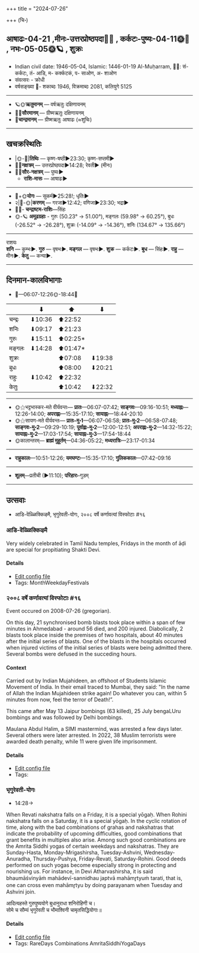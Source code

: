 +++
title = "2024-07-26"

+++
(चि॰)
## आषाढः-04-21  ,मीनः-उत्तरप्रोष्ठपदा🌛🌌  ,  कर्कटः-पुष्यः-04-11🌞🌌  ,  नभः-05-05🌞🪐  , शुक्रः
- Indian civil date: 1946-05-04, Islamic: 1446-01-19 Al-Muḥarram, 🌌🌞: सं- कर्कटः, तं- आडि, म- कर्क्कटकं, प- साओण, अ- शाओण
- संवत्सरः - क्रोधी
- वर्षसङ्ख्या 🌛- शकाब्दः 1946, विक्रमाब्दः 2081, कलियुगे 5125
___________________
- 🪐🌞**ऋतुमानम्** — वर्षऋतुः दक्षिणायनम्
- 🌌🌞**सौरमानम्** — ग्रीष्मऋतुः दक्षिणायनम्
- 🌛**चान्द्रमानम्** — ग्रीष्मऋतुः आषाढः (≈शुचिः)
___________________


## खचक्रस्थितिः
- |🌞-🌛|**तिथिः** — कृष्ण-षष्ठी►23:30; कृष्ण-सप्तमी►  
- 🌌🌛**नक्षत्रम्** — उत्तरप्रोष्ठपदा►14:28; रेवती► (मीनः)  
- 🌌🌞**सौर-नक्षत्रम्** — पुष्यः►  
  - **राशि-मासः** — आषाढः► 
___________________
- 🌛+🌞**योगः** — सुकर्म►25:28!; धृतिः►  
- २|🌛-🌞|**करणम्** — गरजा►12:42; वणिजा►23:30; भद्रा►  
- 🌌🌛- **चन्द्राष्टम-राशिः**—सिंहः  
- 🌞-🪐 **अमूढग्रहाः** - गुरुः (50.23° → 51.00°), मङ्गलः (59.98° → 60.25°), बुधः (-26.52° → -26.28°), शुक्रः (-14.09° → -14.36°), शनिः (134.67° → 135.66°)
___________________
राशयः  
**शनि** — कुम्भः►. **गुरु** — वृषभः►. **मङ्गल** — वृषभः►. **शुक्र** — कर्कटः►. **बुध** — सिंहः►. **राहु** — मीनः►. **केतु** — कन्या►. 
___________________


## दिनमान-कालविभागाः
- 🌅—06:07-12:26🌞-18:44🌇  

|      |⬇     |⬆     |⬇     |
|------|-----|-----|------|
|चन्द्रः|⬇10:36 |⬆22:52 |     |
|शनिः   |⬇09:17 |⬆21:23 |     |
|गुरुः  |⬇15:11 |⬆02:25*|     |
|मङ्गलः |⬇14:28 |⬆01:47*|     |
|शुक्रः |     |⬆07:08 |⬇19:38 |
|बुधः   |     |⬆08:00 |⬇20:21 |
|राहुः  |⬇10:42 |⬆22:32 |     |
|केतुः  |     |⬆10:42 |⬇22:32 |
___________________
- 🌞⚝भट्टभास्कर-मते वीर्यवन्तः— **प्रातः**—06:07-07:42; **साङ्गवः**—09:16-10:51; **मध्याह्नः**—12:26-14:00; **अपराह्णः**—15:35-17:10; **सायाह्नः**—18:44-20:10  
- 🌞⚝सायण-मते वीर्यवन्तः— **प्रातः-मु॰1**—06:07-06:58; **प्रातः-मु॰2**—06:58-07:48; **साङ्गवः-मु॰2**—09:29-10:19; **पूर्वाह्णः-मु॰2**—12:00-12:51; **अपराह्णः-मु॰2**—14:32-15:22; **सायाह्नः-मु॰2**—17:03-17:54; **सायाह्नः-मु॰3**—17:54-18:44  
- 🌞कालान्तरम्— **ब्राह्मं मुहूर्तम्**—04:36-05:22; **मध्यरात्रिः**—23:17-01:34  
___________________
- **राहुकालः**—10:51-12:26; **यमघण्टः**—15:35-17:10; **गुलिककालः**—07:42-09:16  
___________________
- **शूलम्**—प्रतीची (►11:10); **परिहारः**–गुडम्  
___________________

## उत्सवाः
- आडि-वॆळ्ळिक्किऴमै, भृगुरेवती-योगः, २००८ वर्षे कर्णावत्यां विस्फोटाः #१६
### आडि-वॆळ्ळिक्किऴमै



Very widely celebrated in Tamil Nadu temples, Fridays in the month of āḍi are special for propitiating Shakti Devi.

#### Details
- [Edit config file](https://github.com/jyotisham/adyatithi/blob/master/tamil/description_only/ADi~veLLikkizhamai.toml)
- Tags: MonthWeekdayFestivals


### २००८ वर्षे कर्णावत्यां विस्फोटाः #१६

Event occured on 2008-07-26 (gregorian). 

On this day, 21 synchronised bomb blasts took place within a span of few minutes in Ahmedabad - around 56 died, and 200 injured. Diabolically, 2 blasts took place inside the premises of two hospitals, about 40 minutes after the initial series of blasts. One of the blasts in the hospitals occurred when injured victims of the initial series of blasts were being admitted there. Several bombs were defused in the succeding hours.

#### Context
Carried out by Indian Mujahideen, an offshoot of Students Islamic Movement of India. In their email traced to Mumbai, they said: "In the name of Allah the Indian Mujahideen strike again! Do whatever you can, within 5 minutes from now, feel the terror of Death!”.

This came after May 13 Jaipur bombings (63 killed), 25 July bengaLUru bombings and was followed by Delhi bombings. 

            
Maulana Abdul Halim, a SIMI mastermind, was arrested a few days later. Several others were later arrested. In 2022, 38 Muslim terrorists were awarded death penalty, while 11 were given life imprisonment.

#### Details
- [Edit config file](https://github.com/jyotisham/adyatithi/blob/master/mahApuruSha/xatra-later/gregorian/day/07/26/ahmedAbAd-blasts-2008.toml)
- Tags: 


### भृगुरेवती-योगः
- 14:28→



When Revati nakshatra falls on a Friday, it is a special yōgaḥ. When Rohini nakshatra falls on a Saturday, it is a special yōgaḥ. In the cyclic rotation of time, along with the bad combinations of grahas and nakshatras that indicate the probability of upcoming difficulties, good combinations that grant benefits in multiples also arise. Among such good combinations are the Amrita Siddhi yogas of certain weekdays and nakshatras. They are Sunday-Hasta, Monday-Mrigashirsha, Tuesday-Ashvini, Wednesday-Anuradha, Thursday-Pushya, Friday-Revati, Saturday-Rohini. Good deeds performed on such yogas become especially strong in protecting and nourishing us.
For instance, in Devi Atharvashirsha, it is said bhaumāśvinyāṁ mahādevī-sannidhau japtvā mahāmr̥tyuṁ tarati, that is, one can cross even mahāmr̥tyu by doing parayanam when Tuesday and Ashvini join.

आदित्यहस्ते गुरुपुष्ययोगे बुधानुराधा शनिरोहिणी च।  
सोमे च सौम्यं भृगुरेवती च भौमाश्विनी चामृतसिद्धियोगाः॥



#### Details
- [Edit config file](https://github.com/jyotisham/adyatithi/blob/master/time_focus/amrita-siddhi/description_only/bhRgurEvatI-yOgaH.toml)
- Tags: RareDays Combinations AmritaSiddhiYogaDays


